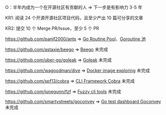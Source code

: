 O：半年内成为一个在开源社区有贡献的人  =>  下一步是有影响力 3-5 年

KR1: 阅读 24 个开源开源社区项目代码，且至少产出 10 篇可分享的文章

KR2: 提交 10 个 Merge PR/Issue，至少 5 个 PR



https://github.com/panjf2000/ants    =>  [Go Routine Pool](100go/goroutine_pool.md)、[Goroutine 池](../_posts/20200311.ants.gorouine.pool.md)

https://github.com/astaxie/beego    =>  [Beego](100go/beego.md)  未完成

https://github.com/uber-go/goleak  => [Goleak](100go/goleak.md)  未完成

https://github.com/wagoodman/dive   =>   [Docker image exploring](100go/dive.docker.image.exploring.md)  未完成

https://github.com/spf13/cobra   =>   [CLI Framework Cobra](100go/cli.framework.cobra.md)    未完成

https://github.com/junegunn/fzf   =>    [Fuzzy cli tools](100go/fzf.md)   未完成

https://github.com/smartystreets/goconvey    =>   [Go test dashboard Goconvey](100go/go.test.dashboard.goconvey.md)   未完成